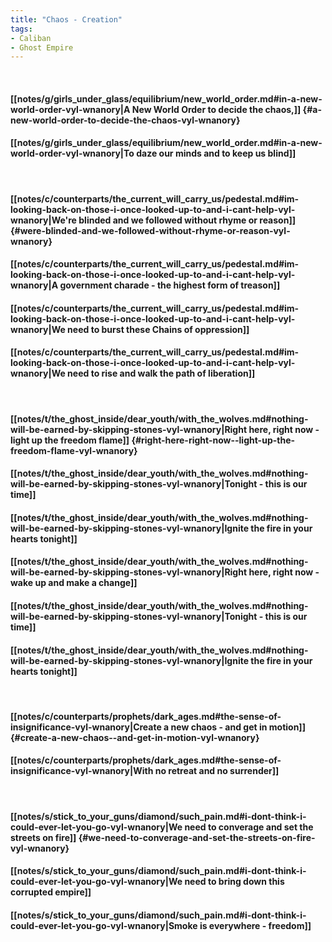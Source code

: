 ```yaml
---
title: "Chaos - Creation"
tags:
- Caliban
- Ghost Empire
---
```

&nbsp;
#### [[notes/g/girls_under_glass/equilibrium/new_world_order.md#in-a-new-world-order-vyl-wnanory|A New World Order to decide the chaos,]] {#a-new-world-order-to-decide-the-chaos-vyl-wnanory}
#### [[notes/g/girls_under_glass/equilibrium/new_world_order.md#in-a-new-world-order-vyl-wnanory|To daze our minds and to keep us blind]]
&nbsp;
#### [[notes/c/counterparts/the_current_will_carry_us/pedestal.md#im-looking-back-on-those-i-once-looked-up-to-and-i-cant-help-vyl-wnanory|We're blinded and we followed without rhyme or reason]] {#were-blinded-and-we-followed-without-rhyme-or-reason-vyl-wnanory}
#### [[notes/c/counterparts/the_current_will_carry_us/pedestal.md#im-looking-back-on-those-i-once-looked-up-to-and-i-cant-help-vyl-wnanory|A government charade - the highest form of treason]]
#### [[notes/c/counterparts/the_current_will_carry_us/pedestal.md#im-looking-back-on-those-i-once-looked-up-to-and-i-cant-help-vyl-wnanory|We need to burst these Chains of oppression]]
#### [[notes/c/counterparts/the_current_will_carry_us/pedestal.md#im-looking-back-on-those-i-once-looked-up-to-and-i-cant-help-vyl-wnanory|We need to rise and walk the path of liberation]]
&nbsp;
#### [[notes/t/the_ghost_inside/dear_youth/with_the_wolves.md#nothing-will-be-earned-by-skipping-stones-vyl-wnanory|Right here, right now - light up the freedom flame]] {#right-here-right-now--light-up-the-freedom-flame-vyl-wnanory}
#### [[notes/t/the_ghost_inside/dear_youth/with_the_wolves.md#nothing-will-be-earned-by-skipping-stones-vyl-wnanory|Tonight - this is our time]]
#### [[notes/t/the_ghost_inside/dear_youth/with_the_wolves.md#nothing-will-be-earned-by-skipping-stones-vyl-wnanory|Ignite the fire in your hearts tonight]]
#### [[notes/t/the_ghost_inside/dear_youth/with_the_wolves.md#nothing-will-be-earned-by-skipping-stones-vyl-wnanory|Right here, right now - wake up and make a change]]
#### [[notes/t/the_ghost_inside/dear_youth/with_the_wolves.md#nothing-will-be-earned-by-skipping-stones-vyl-wnanory|Tonight - this is our time]]
#### [[notes/t/the_ghost_inside/dear_youth/with_the_wolves.md#nothing-will-be-earned-by-skipping-stones-vyl-wnanory|Ignite the fire in your hearts tonight]]
&nbsp;
#### [[notes/c/counterparts/prophets/dark_ages.md#the-sense-of-insignificance-vyl-wnanory|Create a new chaos - and get in motion]] {#create-a-new-chaos--and-get-in-motion-vyl-wnanory}
#### [[notes/c/counterparts/prophets/dark_ages.md#the-sense-of-insignificance-vyl-wnanory|With no retreat and no surrender]]
&nbsp;
#### [[notes/s/stick_to_your_guns/diamond/such_pain.md#i-dont-think-i-could-ever-let-you-go-vyl-wnanory|We need to converage and set the streets on fire]] {#we-need-to-converage-and-set-the-streets-on-fire-vyl-wnanory}
#### [[notes/s/stick_to_your_guns/diamond/such_pain.md#i-dont-think-i-could-ever-let-you-go-vyl-wnanory|We need to bring down this corrupted empire]]
#### [[notes/s/stick_to_your_guns/diamond/such_pain.md#i-dont-think-i-could-ever-let-you-go-vyl-wnanory|Smoke is everywhere - freedom]]
